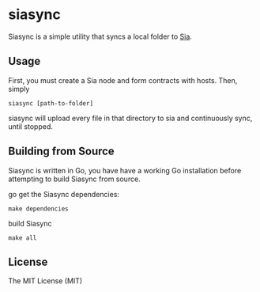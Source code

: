 # siasync

Siasync is a simple utility that syncs a local folder to [Sia](https://gitlab.com/NebulousLabs/Sia).

## Usage

First, you must create a Sia node and form contracts with hosts. Then, simply

`siasync [path-to-folder]`

siasync will upload every file in that directory to sia and continuously sync, until stopped.

## Building from Source
Siasync is written in Go, you have have a working Go installation before
attempting to build Siasync from source.

go get the Siasync dependencies:

`make dependencies`

build Siasync

`make all`

## License

The MIT License (MIT)
